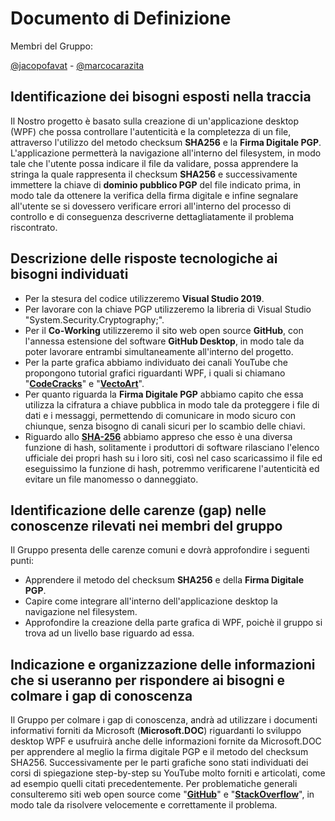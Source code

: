# Documento di Definizione
Membri del Gruppo:


[@jacopofavat](https://github.com/JacopoFavat) - [@marcocarazita](https://github.com/marcocarazita)


## Identificazione dei bisogni esposti nella traccia

Il Nostro progetto è  basato sulla creazione di un'applicazione desktop (WPF) che possa  controllare l'autenticità e la completezza di un file, attraverso l'utilizzo del metodo checksum **SHA256** e la **Firma Digitale PGP**.
L'applicazione permetterà la navigazione all'interno del filesystem, in modo tale che l'utente possa indicare il file da validare, possa apprendere la stringa la quale rappresenta il checksum **SHA256** e successivamente immettere la chiave di **dominio pubblico PGP** del file indicato prima, in modo tale da ottenere la verifica della firma digitale e infine segnalare all'utente se si dovessero verificare errori all'interno del processo di controllo e di conseguenza descriverne dettagliatamente il problema riscontrato.


## Descrizione delle risposte tecnologiche ai bisogni individuati

- Per la stesura del codice utilizzeremo **Visual Studio 2019**.
- Per lavorare con la chiave PGP utilizzeremo la libreria di Visual Studio "System.Security.Cryptography;".
- Per il **Co-Working** utilizzeremo il sito web open source **GitHub**, con l'annessa estensione del software **GitHub Desktop**, in modo tale da poter lavorare entrambi simultaneamente all'interno del progetto.
- Per la parte grafica abbiamo individuato dei canali YouTube che propongono tutorial grafici riguardanti WPF, i quali si chiamano "**[CodeCracks](https://www.youtube.com/channel/UCiZ818fpn8OGBWu1f95NEHQ)**" e "**[VectoArt](https://www.youtube.com/c/VectoArt)**". 
- Per quanto riguarda la **Firma Digitale PGP** abbiamo capito che essa utilizza la cifratura a chiave pubblica in modo tale da proteggere i file di dati e i messaggi, permettendo di comunicare in modo sicuro con chiunque, senza bisogno di canali sicuri per lo scambio delle chiavi.
- Riguardo allo **[SHA-256](https://docs.microsoft.com/it-it/dotnet/api/system.security.cryptography.sha256?view=net-6.0)** abbiamo appreso che esso è una diversa funzione di hash, solitamente i produttori di software rilasciano l'elenco ufficiale dei propri hash su i loro siti, così nel caso scaricassimo il file ed eseguissimo la funzione di hash, potremmo verificarene l'autenticità ed evitare un file manomesso o danneggiato.


## Identificazione delle carenze (gap) nelle conoscenze rilevati nei membri del gruppo

Il Gruppo presenta delle carenze comuni e dovrà approfondire i seguenti punti:

- Apprendere il metodo del checksum **SHA256** e della **Firma Digitale PGP**.
- Capire come integrare all'interno dell'applicazione desktop la navigazione nel filesystem.
- Approfondire la creazione della parte grafica di WPF, poichè  il gruppo si trova  ad un livello base riguardo ad essa.


## Indicazione e organizzazione delle informazioni che si useranno per rispondere ai bisogni e colmare i gap di conoscenza

Il Gruppo per colmare i gap di conoscenza, andrà ad utilizzare i documenti informativi forniti da Microsoft (**Microsoft.DOC**) riguardanti lo sviluppo desktop WPF e usufruirà anche delle informazioni fornite da Microsoft.DOC per apprendere al meglio la firma digitale PGP e il metodo del checksum SHA256. Successivamente per le parti grafiche sono stati individuati dei corsi di spiegazione step-by-step su YouTube molto forniti e articolati, come ad esempio quelli citati precedentemente.
Per problematiche generali consulteremo siti web open source come "**[GitHub](https://github.com/)**" e "**[StackOverflow](https://stackoverflow.com/)**", in modo tale da risolvere velocemente e correttamente il problema.